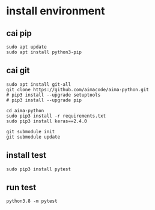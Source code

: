# install environment

## cai pip    
```
sudo apt update
sudo apt install python3-pip
```
                                                                            
## cai git                                                                       
```
sudo apt install git-all
git clone https://github.com/aimacode/aima-python.git
# pip3 install --upgrade setuptools                                             
# pip3 install --upgrade pip                         
```

```                           
cd aima-python
sudo pip3 install -r requirements.txt
sudo pip3 install keras==2.4.0
```

```
git submodule init
git submodule update
```
## install test
```
sudo pip3 install pytest
```
## run test
```
python3.8 -m pytest
```
